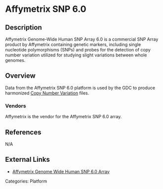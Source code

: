 # Affymetrix SNP 6.0 #
## Description ##
Affymetrix Genome-Wide Human SNP Array 6.0 is a commercial SNP Array product by Affymetrix containing genetic markers, including single nucleotide polymorphisms (SNPs) and probes for the detection of copy number variation utilized for studying slight variations between whole genomes.

## Overview ##
Data from the Affymetrix SNP 6.0 platform is used by the GDC to produce harmonized [Copy Number Variation](LINK) files.

### Vendors ###
Affymetrix is the vendor for the Affymetrix SNP 6.0 array.
## References ##
N/A

## External Links ##
* [Affymetrix Genome Wide Human SNP 6.0 Array](http://www.affymetrix.com/catalog/131533/AFFY/Genome-Wide-Human-SNP-Array-6.0#1_1)

Categories: Platform

